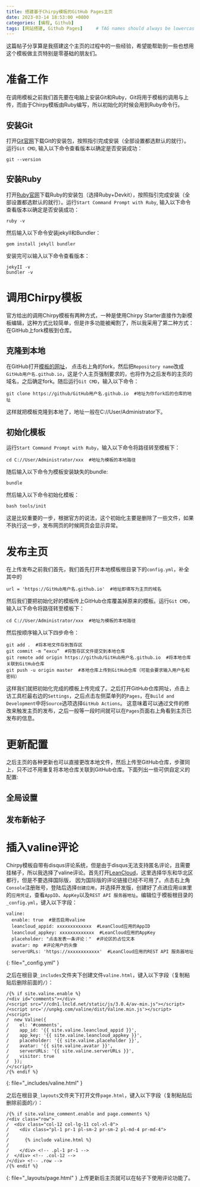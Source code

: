 ```yaml
---
title: 搭建基于Chirpy模板的GitHub Pages主页
date: 2023-03-14 18:53:00 +0800
categories: [编程, Github]
tags: [网站搭建, Github Pages]     # TAG names should always be lowercase
---
```


这篇帖子分享算是我搭建这个主页的过程中的一些经验，希望能帮助到一些也想用这个模板做主页特别是零基础的朋友们。

# 准备工作

在调用模板之前我们首先要在电脑上安装Git和Ruby，Git将用于模板的调用与上传，而由于Chirpy模板由Ruby编写，所以初始化的时候会用到Ruby命令行。

## 安装Git

打开[Git官网](https://git-scm.com/downloads)下载Git的安装包，按照指引完成安装（全部设置都选默认的就行）。运行`Git CMD`, 输入以下命令查看版本以确定是否安装成功：
```console
git --version
```

## 安装Ruby

打开[Ruby官网](https://rubyinstaller.org/downloads/)下载Ruby的安装包（选择Ruby+Devkit），按照指引完成安装（全部设置都选默认的就行）。运行`Start Command Prompt with Ruby`, 输入以下命令查看版本以确定是否安装成功：
```console
ruby -v
```
然后输入以下命令安装jekyII和Bundler：
```console
gem install jekyll bundler
```
安装完可以输入以下命令查看版本：
```console
jekyII -v  
bundler -v
```
# 调用Chirpy模板

官方给出的调用Chirpy模板有两种方式，一种是使用Chirpy Starter直接作为新模板编辑，这种方式比较简单，但是许多功能被阉割了，所以我采用了第二种方式：在GitHub上fork模板到仓库。

## 克隆到本地

在GitHub打开[模板的网址](https://github.com/cotes2020/jekyll-theme-chirpy)，
点击右上角的fork，然后把`Repository name`改成`GitHub用户名.github.io`，这是个人主页强制要求的，也将作为之后发布的主页的域名，之后确定fork。随后运行`Git CMD`，输入以下命令：
```console
git clone https://github/GitHub用户名.github.io  #地址为你fork后的仓库的地址
```
这样就把模板克隆到本地了，地址一般在C://User/Administrator下。

## 初始化模板

运行`Start Command Prompt with Ruby`，输入以下命令将路径转至模板下：
```console
cd C://User/Administrator/xxx  #地址为模板的本地路径
```
随后输入以下命令为模板安装缺失的bundle:
```console
bundle
```
然后输入以下命令初始化模板：
```console
bash tools/init
```
这是比较重要的一步，根据官方的说法，这个初始化主要是删除了一些文件，如果不执行这一步，发布网页的时候网页会显示异常。

# 发布主页

在上传发布之前我们首先，我们首先打开本地模板根目录下的`config.yml`，补全其中的
```console
url = 'https://GitHub用户名.github.io'  #地址即填写为主页的域名
```
然后我们要把初始化好的模板传上GitHub仓库覆盖掉原来的模板。运行`Git CMD`，输入以下命令将路径转至模板下：
```console
cd C://User/Administrator/xxx  #地址为模板的本地路径
```
然后按顺序输入以下四步命令：
```console
git add .  #将本地文件存到暂存区  
git commit -m “excu”  #将暂存区文件提交到本地仓库  
git remote add origin https://github/GitHub用户名.github.io  #将本地仓库关联到GitHub仓库  
git push -u origin master  #本地仓库上传到GitHub仓库（可能会要求输入用户名和密码）
```
这样我们就把初始化完成的模板上传完成了。之后打开GitHub仓库网址，点击上访工具栏最右边的`Settings`，之后点击左侧菜单列的`Pages`，在`Build and Development`中将`Source`选项选择`GitHub Actions`。
这意味着可以通过文件的修改来触发主页的发布，之后一般等一段时间就可以在`Pages`页面右上角看到主页已发布的信息。

# 更新配置

之后主页的各种更新也可以直接更改本地文件，然后上传至GitHub仓库，步骤同上，只不过不用重复将本地仓库关联到GitHub仓库。下面列出一些可供自定义的配置:

## 全局设置

## 发布新帖子

# 插入valine评论

Chirpy模板自带有disqus评论系统，但是由于disqus无法支持匿名评论，且需要挂梯子，所以我选择了valine评论。首先打开[LeanCloud](https://console-e1.leancloud.cn/)，这里选择华东和华北区都行，但是不要选择国际版，
因为国际版的评论链接已经不可用了。点击右上角`Console`注册账号，登陆后选择`创建应用`，并选择开发版，创建好了点进应用`设置`里的`应用凭证`，查看`AppID`、`AppKey`以及`REST API 服务器地址`。编辑位于模板根目录的`_config.yml`，键入以下字段：
```console
valine:
  enable: true  #是否启用valine
  leancloud_appid: xxxxxxxxxxxxx  #LeanCloud应用的AppID
  leancloud_appkey: xxxxxxxxxxxxx  #LeanCloud应用的AppKey
  placeholder: "点击发表一条评论："  #评论区的占位文本
  avatar: mp  #评论用户的头像
  serverURLs: 'https://xxxxxxxxxxxx'  #LeanCloud应用的REST API 服务器地址
```
{: file="_config.yml" }

之后在根目录`_includes`文件夹下创建文件`valine.html`，键入以下字段（复制粘贴后删除前面的`/`）：
```console
/{% if site.valine.enable %}
/<div id="comments"></div>
/<script src="//cdn1.lncld.net/static/js/3.0.4/av-min.js"></script>
/<script src='//unpkg.com/valine/dist/Valine.min.js'></script>
/<script>
/  new Valine({
/    el: '#comments',
/    app_id: '{{ site.valine.leancloud_appid }}',
/    app_key: '{{ site.valine.leancloud_appkey }}',
/    placeholder: '{{ site.valine.placeholder }}',
/    avatar: '{{ site.valine.avatar }}',
/    serverURLs: '{{ site.valine.serverURLs }}',
/    visitor: true
/  });
/</script>
/{% endif %}
```
{: file="_includes/valine.html" }

之后在根目录`_layouts`文件夹下打开文件`page.html`，键入以下字段（复制粘贴后删除前面的`/`）：
```console
/{% if site.valine_comment.enable and page.comments %}
/<div class="row">
/  <div class="col-12 col-lg-11 col-xl-8">
/    <div class="pl-1 pr-1 pl-sm-2 pr-sm-2 pl-md-4 pr-md-4">
/
/      {% include valine.html %}
/
/    </div> <!-- .pl-1 pr-1 -->
/  </div> <!-- .col-12 -->
/</div> <!-- .row -->
/{% endif %}
```
{: file="_layouts/page.html" }
上传更新后主页就可以在帖子下使用评论功能了。



